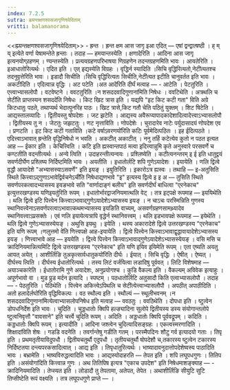 ```yaml
---
index: 7.2.5
sutra: ह्म्यन्तक्षणश्वसजागृणिश्व्येदिताम्
vritti: balamanorama
---
```


<<ह्म्यन्तक्षणश्वसजागृणिश्व्येदिताम्>> - ह्रन्त । ह्रन्त क्षम आस जागृ इआ एदित् — एषां द्वन्द्वात्षष्ठी । ह् म् य् इत्येते वर्णा येषामन्तेते ह्रन्ताः । तदाह —  हमयान्तस्येति । क्षणादेरिति । आदिना आस जागृ इत्यनयोग्र्रहणम् । ण्यन्तस्येति । प्रत्ययग्रहणपरिभाषया णिग्रहणेन तदन्तग्रहणमिति भावः । आयतेरिति । इआधातोरित्यर्थः । एदित इति । एत् इद्यस्येति विग्रहः । वृद्धिर्न स्यादिति ।सिचि वृद्धि॑रित्यतो,नेटी॑त्यतश्च तदनुवृत्तेरिति भावः । इडादौ सिचीति ।सिचि वृद्धि॑रित्यतः सिचीति,नेटी॑त्यत इटीति चानुवर्तत इति भावः । अकटीदिति । एदित्वान्न वृद्धिः । अट पटेति ।अत आदे॑रिति दीर्घं मत्वाह — - आटेति । पेटतुरिति । एत्त्वाभ्यासलोपौ । वटवेष्टने । ववटतुरिति ।न शसददवादिगुणाना॑मिति निषेधः । ववटिथेति । अत्रथलि च सेटी॑ति प्राप्तस्यन शसददे॑ति निषेधः । किट खिट त्रास इति । यद्यपि "इट किट कटी गता" विति अग्रे किटधातुः पठते, तथाप्यर्थ भेदात्पुनरिह पाठः । खिट त्रासे,किट गतौ चेति पठितुं युक्तम् । शिट षिटेति । आद्यस्तालव्यादिः । द्वितीयस्तु षोपदेशः । जट झटेति । आद्यस्य अवैरूप्यापादकादेशादित्वादेत्त्वाऽभ्यासलोपौ । द्वितीयस्य तु न । जेटतुः जझटतुः । णट नृत्ताविति । णोपदेशेः । चुरादारेव नाटेः पर्युदासादयं णोपदेश एव । प्रणटति । इट किट कटी गताविति ।कटे वर्षाऽवरणयो॑रिति कटिः पूर्वमेदित्पठितः । इह ईदित्पठते । एदित्त्वाऽभावात् ह्रन्तेति वृद्धिनिषेधो न भवति । अकटीत् अकाटीत् । ननु तर्हि कटेत्येव कुतो न पठत इत्यत आह —  ईकार इति । केचित्त्विति । कटि इति ह्यस्वान्तपाठं मत्वा इदित्त्वान्नुमि कृते अनुस्वारे परसवर्णे च कण्टतीति वदन्तीत्यर्थः । अन्ये त्विति । उदाहरन्तीत्यन्वयः । प्रश्लिष्येति । कटीत्यनन्तरम् इ ई इति धातुद्वयं सवर्णदीर्घेण प्रश्लिष्य निर्दिष्टमिति भावः । अयतीति । इधातोर्लटि शपि गुणेऽयादेशः । इयायेति । णलि द्वित्वे वृद्धौ आयादेशे "अभ्यासस्याऽसवर्णे" इति इयङ् । इयुतिरिति । इकारोऽत्र ह्यस्वः । तथाहि —  इ-अतुसिति स्थिते कित्त्वाऽद्गुणाऽभावेद्विर्वचनेऽची॑ति निषेधाद्यणभावे "इ" इत्यस्य द्वित्वे इ इ अ — तुसिति स्थिते सवर्णपरकत्वादभ्यासस्य इयङभावे सति "वार्णादाङ्गं बलीय" इति सवर्णदीर्घं बाधित्वा "एरनेकाच" इत्युत्तरखण्डस्य यणिइयतु॑रिति रूपम् । इधातोर्भारद्वाजनियमात्थलि वेट् । तत्र इट्पक्षे रूपमाह —  इययिथेति । थलि द्वित्वे इटि पित्त्वेन कित्त्वाऽभावाद्गुणेऽयादेशेऽभ्यासस्य इयङ् । न चाऽचः परस्मिन्निति गुणस्य स्थानिवत्त्वेनाऽसवर्णपरत्वाऽभावात्कथमभ्यासस्य इयङिति वाच्यम्, असवर्णग्रहणसामथ्र्यादेव स्थानिवत्त्वाऽप्रसक्तेः । एवं णलि इयायेत्यत्रापि वृद्धेर्न स्थानिवत्त्वम् । थलि इडभावपक्षे रूपमाह —  इयेथेति । थलि द्वित्वे गुणेऽभ्यासस्येयङ् । अथुसि इयथुः । इयेति । थस्य अकारादेशे द्वित्वे उत्तरखण्डस्य "एरनेकाच" इति यणि रूपम् ।णलुत्तमो वे॑ति णित्त्वपक्षे आह-इयायेति । द्वित्वे पित्त्वेन कित्त्वाऽभावाद्वृद्धावायादेशेऽभ्यासस्य इयङ् । णित्त्वाभावे आह —  इययेति । द्वित्त्वे पित्त्वेन कित्त्वाऽभावाद्गुणेऽयादेशेऽभ्यासस्येयङ् । वसि मसि च क्रादिनियमान्नित्यमिटि द्वित्वे उत्तरखण्डस्य "एरनेकाच" इति यणि इयिव इयिमेति रूपम् । एता एष्यति अयतु आयत् अयेत् । आशीर्लिङि तुअकृत्सार्वधातुकयो॑रिति दीर्घः । ईयात् । सिचि वृद्धिः । ऐषीत् । ऐष्यत् । दीर्घस्य त्विति । दीर्घस्य ईधातोरित्यर्थः । तस्य लिटं वर्जयित्वा लडादिषु पूर्ववत् । लिटि विशेषमाह —  अयाञ्चकारेति । ईधातोरामि गुणे अयादेशः, अनुप्रयोगश्च । कुडि वैकल्य इति । वैकल्यम् अविवेक इत्याहुः । अपूर्णभावो वा । मुड प्रुड मर्दन इत्यादि । स्पष्टम् । पठधातोर्लिटि अतुसादौ किति एत्वाभ्यासलोपौ । तदाह — - पेठतुरिति । पेठिथेति । पित्त्वेन अकित्त्वेऽपिथलि च सेटी॑त्येत्त्वाभ्यासलौपौ । अपठीत् अपाठीदिति ।अतो हलादेर्लघो॑रिति वृद्धिविकल्पः । वठ स्थौल्य इति । स्थौल्यं — स्थूलीभवनम् ।न शसददवादिगुणाना॑मित्येत्वाभ्यासलोपनिषेध इति मत्वाह —  ववठतुः । ववठिथेति । दोपधा इति । ष्टुत्वेन डोपधनिर्देश इति भावः । चुदिति । चुड्डधातोः क्विपि हल्ङ्यादिना सुलोपे द्वितीयस्य डस्य संयोगान्तलोपे ष्टुत्वनिवृत्तौ "वावसाने" इति चर्त्त्वे चुदिति रूपम् । अदिति । अड्डधातोः क्विपि पूर्ववद्रूपम् । कदिति । कड्डधातोः क्विपि रूपम् । इत्यादीति । आदिना जश्त्वेन चुदित्यादिसङ्ग्रहः । एकत्वस्मरणादिति ।शिक्षादा॑विति शेषः । गडडि वदनेति । तवर्गान्तेषु गडीति गतम् । परस्मैपदिनः शौटु गर्व इत्यादयो गताः । तिपृ इति । प्रथमतृतीयाविदुपधौ । द्वितीयचतुर्थौ एदुपधौ । तृतीयचतुर्थौ षोपदेशौ च,तकारस्य ष्टुत्वेन टकारस्य निर्दिष्टतया दन्त्यपरकसादित्वात् । आद्य इति । तिपृधातुरित्यर्थः । भाष्यादावनुदात्तोपदेशेष्वस्य पाठादिति भावः । बभ्रामेति । भाष्यविरुद्धत्वादिति भावः । आद्यस्योदाहरति —  तेपत इति । शपि लघूपधगुणः । तितिप इति ।असंयोगा॑दिति कित्त्वान्न गुणः । अथ तितिपिष इत्यत्र "एकाच उपदेश" इति निषेधमाशङ्क्याह — - क्रादिनियमादिति । तेप्स्यत इति । लोडादौ तु तेपतामा, अतेपत, तेपेत । अथाशीर्लिङि सीयुटि सुटि तिप्सीष्टेति रूपं वक्ष्यति । तत्र लघूपधगुणे प्राप्ते —  ।